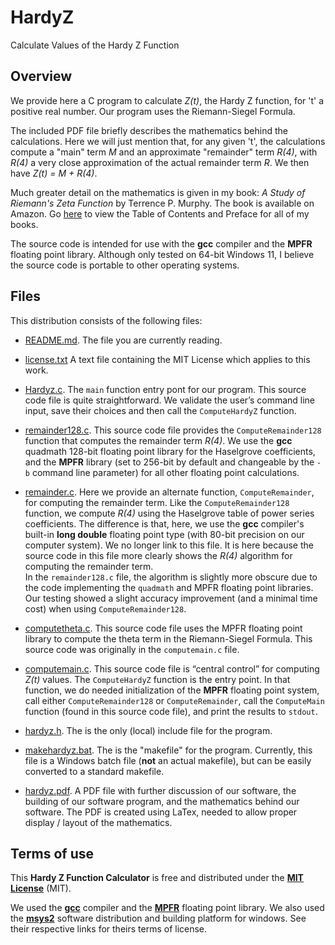 # HardyZ
Calculate Values of the Hardy Z Function

## Overview

We provide here a C program to calculate *Z(t)*, the Hardy Z function, for 't' a positive real number.  Our program uses 
the Riemann-Siegel Formula.  

The included PDF file briefly describes the mathematics behind the calculations.  Here we will just mention
that, for any given 't', the calculations compute a "main" term *M* and an approximate "remainder" term *R(4)*,
with *R(4)* a very close approximation of the actual remainder term *R*. We then have *Z(t) = M + R(4)*.

Much greater detail on the mathematics is given in my book: 
*A Study of Riemann's Zeta Function* by Terrence P. Murphy.  The book is available on Amazon.  Go [here][website-link] to 
view the Table of Contents and Preface for all of my books.

The source code is intended for use with the **gcc** compiler and the **MPFR** floating point library.  Although only tested on 
64-bit Windows 11, I believe the source code is portable to other operating systems.

## Files

This distribution consists of the following files:

  * [README.md][readme-link]. The file you are currently reading.
  
  * [license.txt][license-link] A text file containing the MIT License which applies to this work.
	
  * [Hardyz.c][hardyz-c-link]. The `main` function entry pont for our program.  This source code file is 
  quite straightforward. We validate the user’s command line input, save their
  choices and then call the `ComputeHardyZ` function.
 
  * [remainder128.c][remainder128-c-link]. This source code file provides the 
  `ComputeRemainder128` function that computes the remainder term *R(4)*.
  We use the **gcc** quadmath 128-bit floating point library for the Haselgrove
  coefficients, and the **MPFR** library (set to 256-bit by default and changeable by the `-b` command line
  parameter) for all other floating point calculations.
 
  * [remainder.c][remainder-c-link]. Here we provide an alternate function, `ComputeRemainder`, for computing the remainder term.  Like 
the `ComputeRemainder128` function, we compute *R(4)* using the Haselgrove table of power series coefficients.
The difference is that, here, we use the **gcc** compiler's built-in **long double** floating point type (with 80-bit precision on our computer system).
We no longer link to this file.  It is here because the source code in this file more clearly shows the *R(4)* algorithm for computing the remainder term.  
In the `remainder128.c` file, the algorithm is slightly more obscure due to the code implementing the `quadmath` and MPFR floating point libraries.
Our testing showed a slight accuracy improvement (and a minimal time cost) when using `ComputeRemainder128`.

  * [computetheta.c][computetheta-c-link]. This source code file uses the MPFR floating point library to compute the
    theta term in the Riemann-Siegel Formula.  This source code was originally in the `computemain.c` file.  
 
  * [computemain.c][computemain-c-link]. This source code file is “central control” for computing 
  *Z(t)* values. The `ComputeHardyZ` function is the entry point. In that function, we
  do needed initialization of the **MPFR** floating point system, call either `ComputeRemainder128`
  or `ComputeRemainder`, call the `ComputeMain` function (found in this source code file), and 
  print the results to `stdout`.
  
  * [hardyz.h][hardyz-h-link]. The is the only (local) include file for the program.  
  
  * [makehardyz.bat][makehardyz-bat-link]. The is the "makefile" for the program.  Currently,
  this file is a Windows batch file (**not** an actual makefile), but can be easily converted to 
  a standard makefile.
  
  * [hardyz.pdf][hardyz-pdf-link]. A PDF file with further discussion of our software, the building
  of our software program, and the mathematics behind our software. The PDF is created using LaTex, 
  needed to allow proper display / layout of the mathematics.

## Terms of use

This **Hardy Z Function Calculator** is free and distributed under the
[**MIT License**][license-link] (MIT). 

We used the [**gcc**][gcc-gnu-link] compiler and the [**MPFR**][mpfr-link] floating point library.
We also used the [**msys2**][msys2-link] software distribution and building platform for windows.
See their respective links for theirs terms of license.  

[website-link]:			https://riemann1859.com
[license-link]:			https://github.com/terry98004/HardyZ/blob/master/license.txt
[readme-link]:			https://github.com/terry98004/HardyZ/blob/master/README.md
[hardyz-c-link]:		https://github.com/terry98004/HardyZ/blob/master/hardyz.c
[remainder128-c-link]:	https://github.com/terry98004/HardyZ/blob/master/remainder128.c
[remainder-c-link]:		https://github.com/terry98004/HardyZ/blob/master/remainder.c
[computemain-c-link]:	https://github.com/terry98004/HardyZ/blob/master/computemain.c
[computetheta-c-link]:	https://github.com/terry98004/HardyZ/blob/master/computetheta.c
[hardyz-h-link]:		https://github.com/terry98004/HardyZ/blob/master/hardyz.h
[makehardyz-bat-link]:	https://github.com/terry98004/HardyZ/blob/master/makehardyz.bat
[hardyz-pdf-link]:		https://github.com/terry98004/HardyZ/blob/master/hardyz.pdf
[mpfr-link]:			https://www.mpfr.org/
[gcc-gnu-link]:			https://gcc.gnu.org/
[msys2-link]:			https://www.msys2.org/
